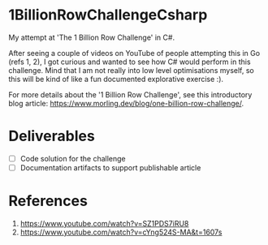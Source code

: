 # 1BillionRowChallengeCsharp
My attempt at 'The 1 Billion Row Challenge' in C#.

After seeing a couple of videos on YouTube of people attempting this in Go (refs 1, 2),
I got curious and wanted to see how C# would perform in this challenge. Mind that I am not really into low level optimisations myself, so this will be kind of like a fun documented explorative exercise :).

For more details about the '1 Billion Row Challenge', see this introductory blog article: https://www.morling.dev/blog/one-billion-row-challenge/.

# Deliverables
- [ ] Code solution for the challenge
- [ ] Documentation artifacts to support publishable article

# References
1. https://www.youtube.com/watch?v=SZ1PDS7iRU8
2. https://www.youtube.com/watch?v=cYng524S-MA&t=1607s